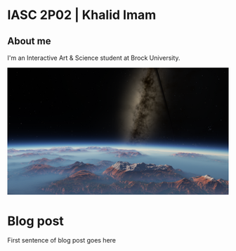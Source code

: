 # IASC 2P02 | Khalid Imam

## About me

I'm an Interactive Art & Science student at Brock University.

![](images/space.png)

# Blog post

First sentence of blog post goes here
